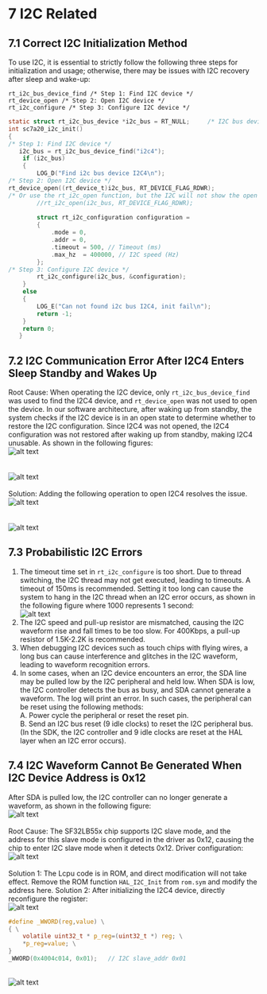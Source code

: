 # 7 I2C Related
## 7.1 Correct I2C Initialization Method
To use I2C, it is essential to strictly follow the following three steps for initialization and usage; otherwise, there may be issues with I2C recovery after sleep and wake-up:
```
rt_i2c_bus_device_find /* Step 1: Find I2C device */
rt_device_open /* Step 2: Open I2C device */
rt_i2c_configure /* Step 3: Configure I2C device */
```
```c
static struct rt_i2c_bus_device *i2c_bus = RT_NULL;     /* I2C bus device handle */
int sc7a20_i2c_init()
{
/* Step 1: Find I2C device */
   i2c_bus = rt_i2c_bus_device_find("i2c4");
    if (i2c_bus)
    {
        LOG_D("Find i2c bus device I2C4\n");
/* Step 2: Open I2C device */
rt_device_open((rt_device_t)i2c_bus, RT_DEVICE_FLAG_RDWR);
/* Or use the rt_i2c_open function, but the I2C will not show the open status when listing devices */
	   	//rt_i2c_open(i2c_bus, RT_DEVICE_FLAG_RDWR);
 
		struct rt_i2c_configuration configuration =
        {
            .mode = 0,
            .addr = 0,
            .timeout = 500, // Timeout (ms)
            .max_hz  = 400000, // I2C speed (Hz)
        };
/* Step 3: Configure I2C device */
        rt_i2c_configure(i2c_bus, &configuration);
    }
    else
    {
        LOG_E("Can not found i2c bus I2C4, init fail\n");
        return -1;
    }
    return 0;
   }
```   
## 7.2 I2C Communication Error After I2C4 Enters Sleep Standby and Wakes Up
Root Cause: When operating the I2C device, only `rt_i2c_bus_device_find` was used to find the I2C4 device, and `rt_device_open` was not used to open the device. In our software architecture, after waking up from standby, the system checks if the I2C device is in an open state to determine whether to restore the I2C configuration. Since I2C4 was not opened, the I2C4 configuration was not restored after waking up from standby, making I2C4 unusable.
As shown in the following figures:
<br>![alt text](./assets/i2c/i2c001.png)<br>  
<br>![alt text](./assets/i2c/i2c002.png)<br>   
Solution:
Adding the following operation to open I2C4 resolves the issue.
<br>![alt text](./assets/i2c/i2c003.png)<br>    
<br>![alt text](./assets/i2c/i2c004.png)<br>  

## 7.3 Probabilistic I2C Errors
1. The timeout time set in `rt_i2c_configure` is too short. Due to thread switching, the I2C thread may not get executed, leading to timeouts. A timeout of 150ms is recommended. Setting it too long can cause the system to hang in the I2C thread when an I2C error occurs, as shown in the following figure where 1000 represents 1 second:
<br>![alt text](./assets/i2c/i2c005.png)<br>   
2. The I2C speed and pull-up resistor are mismatched, causing the I2C waveform rise and fall times to be too slow. For 400Kbps, a pull-up resistor of 1.5K-2.2K is recommended.<br>
3. When debugging I2C devices such as touch chips with flying wires, a long bus can cause interference and glitches in the I2C waveform, leading to waveform recognition errors.<br>
4. In some cases, when an I2C device encounters an error, the SDA line may be pulled low by the I2C peripheral and held low. When SDA is low, the I2C controller detects the bus as busy, and SDA cannot generate a waveform. The log will print an error. In such cases, the peripheral can be reset using the following methods:<br>
A. Power cycle the peripheral or reset the reset pin.<br>
B. Send an I2C bus reset (9 idle clocks) to reset the I2C peripheral bus. (In the SDK, the I2C controller and 9 idle clocks are reset at the HAL layer when an I2C error occurs).<br>

## 7.4 I2C Waveform Cannot Be Generated When I2C Device Address is 0x12
After SDA is pulled low, the I2C controller can no longer generate a waveform, as shown in the following figure:
<br>![alt text](./assets/i2c/i2c006.png)<br>   
Root Cause:
The SF32LB55x chip supports I2C slave mode, and the address for this slave mode is configured in the driver as 0x12, causing the chip to enter I2C slave mode when it detects 0x12.
Driver configuration:
<br>![alt text](./assets/i2c/i2c007.png)<br>   
Solution 1:
The Lcpu code is in ROM, and direct modification will not take effect. Remove the ROM function `HAL_I2C_Init` from `rom.sym` and modify the address here.
Solution 2:
After initializing the I2C4 device, directly reconfigure the register:
<br>![alt text](./assets/i2c/i2c008.png)<br> 
```c
#define _WWORD(reg,value) \
{ \
    volatile uint32_t * p_reg=(uint32_t *) reg; \
    *p_reg=value; \
}
_WWORD(0x4004c014, 0x01);   // I2C slave_addr 0x01
``` 
<br>![alt text](./assets/i2c/i2c009.png)<br>